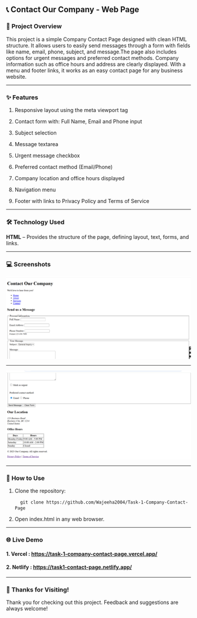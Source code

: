 ## 📞 **Contact Our Company - Web Page**


### 📝 **Project Overview**


This project is a simple Company Contact Page designed with clean HTML structure. It allows users to easily send messages through a form with fields like name, email, phone, subject, and message.The page also includes options for urgent messages and preferred contact methods. Company information such as office hours and address are clearly displayed. With a menu and footer links, it works as an easy contact page for any business website.

---
### ✨ **Features**


1. Responsive layout using the meta viewport tag

2. Contact form with: Full Name, Email and Phone input

3. Subject selection

4. Message textarea

5. Urgent message checkbox

6. Preferred contact method (Email/Phone)

7. Company location and office hours displayed

8. Navigation menu

9. Footer with links to Privacy Policy and Terms of Service
---

### 🛠️ **Technology Used**

**HTML** –  Provides the structure of the page, defining layout, text, forms, and links.

---
### 💻 **Screenshots**


![Contact Page Screenshot](Screenshots/Contact_Page_1.png)






***





![Contact Page Screenshot](Screenshots/Contact_Page_2.png)

---

### 🚀 **How to Use**


1. Clone the repository:
   
         git clone https://github.com/Wajeeha2004/Task-1-Company-Contact-Page
   
3. Open index.html in any web browser.

---
### 🌐 **Live Demo**


#### 1. Vercel  :        https://task-1-company-contact-page.vercel.app/

#### 2. Netlify :        https://task1-contact-page.netlify.app/

---

### 🙏 **Thanks for Visiting!**

Thank you for checking out this project. Feedback and suggestions are always welcome!


